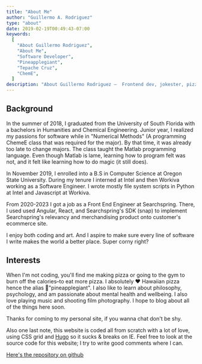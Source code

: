 ```yaml
---
title: "About Me"
author: "Guillermo A. Rodriguez"
type: "about"
date: 2019-02-19T00:49:43-07:00
keywords:
  [
    "About Guillermo Rodriguez",
    "About Me",
    "Software Developer",
    "Pineapplegiant",
    "Tepache Cruz",
    "ChemE",
  ]
description: "About Guillermo Rodriguez —  Frontend dev, jokester, pizza aficionado"
---
```


## Background

In the summer of 2018, I graduated from the University of South Florida with a bachelors in Humanities and Chemical Engineering.
Junior year, I realized my passions for software while in "Numerical Methods" (A programming ChemeE class that was required for the major). By that time, it was already too late to change majors. The class taught the Matlab programming language. Even though Matlab is lame, learning how to program felt was not, and it felt like learning how to do magic (it still does).

In November 2019, I enrolled into a B.S in Computer Science at Oregon State University. During my tenure I interned at Intel and then Workiva working as a Software Engineer. I wrote mostly file system scripts in Python at Intel and Javascript at Workiva.

From 2020-2023 I got a job as a Front End Engineer at Searchspring. There, I used used Angular, React, and Searchspring's SDK (snap) to implement Searchspring's relevancy and merchandising product onto customer's ecommerce site.

I enjoy both coding and art. And I aspire to make sure every line of software I write makes the world a better place. Super corny right?

## Interests

When I'm not coding, you'll find me making pizza or going to the gym to burn off the calories–to eat more pizza. I absolutely ❤️ Hawaiian pizza hence the alias 🍍"pineapplegiant". I also like to learn about philosophy, psychology, and am passionate about mental health and wellbeing. I also love playing music and shooting film photography. I hope to blog about all of the things here soon.

Thanks for coming to my personal site, if you wanna chat don't be shy.

Also one last note, this website is coded all from scratch with a lot of love, using CSS grid and [Hugo](https://gohugo.io/) so it sucks & breaks on IE. Feel free to look at the source code for this website; I try to write good comments where I can.

[Here's the repository on github](https://github.com/pineapplegiant/pineapplegiant.github.io)
